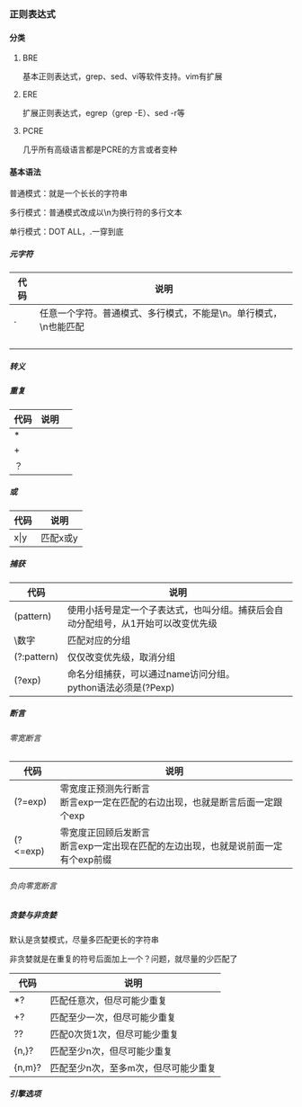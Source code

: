 ### 正则表达式

#### 分类

1. BRE

   基本正则表达式，grep、sed、vi等软件支持。vim有扩展

2. ERE

   扩展正则表达式，egrep（grep -E）、sed -r等

3. PCRE

   几乎所有高级语言都是PCRE的方言或者变种

#### 基本语法

普通模式：就是一个长长的字符串

多行模式：普通模式改成以\n为换行符的多行文本

单行模式：DOT ALL，.一穿到底

##### 元字符

| 代码 | 说明                                                         |
| ---- | ------------------------------------------------------------ |
| .    | 任意一个字符。普通模式、多行模式，不能是\n。单行模式，\n也能匹配 |
|      |                                                              |
|      |                                                              |
|      |                                                              |
|      |                                                              |

##### 转义

##### 重复

| 代码 | 说明 |      |
| ---- | ---- | ---- |
| *    |      |      |
| +    |      |      |
| ？   |      |      |

##### 或

| 代码 | 说明     |
| ---- | -------- |
| x\|y | 匹配x或y |

##### 捕获

| 代码         | 说明                                                         |
| ------------ | ------------------------------------------------------------ |
| (pattern)    | 使用小括号是定一个子表达式，也叫分组。捕获后会自动分配组号，从1开始可以改变优先级 |
| \数字        | 匹配对应的分组                                               |
| (?:pattern)  | 仅仅改变优先级，取消分组                                     |
| (?<name>exp) | 命名分组捕获，可以通过name访问分组。<br />python语法必须是(?P<name>exp) |

##### 断言

###### 零宽断言

| 代码     | 说明                                                         |
| -------- | ------------------------------------------------------------ |
| (?=exp)  | 零宽度正预测先行断言<br />断言exp一定在匹配的右边出现，也就是断言后面一定跟个exp |
| (?<=exp) | 零宽度正回顾后发断言<br />断言exp一定出现在匹配的左边出现，也就是说前面一定有个exp前缀 |

###### 负向零宽断言



##### 贪婪与非贪婪

默认是贪婪模式，尽量多匹配更长的字符串

非贪婪就是在重复的符号后面加上一个？问题，就尽量的少匹配了

| 代码   | 说明                                 |
| ------ | ------------------------------------ |
| *?     | 匹配任意次，但尽可能少重复           |
| +?     | 匹配至少一次，但尽可能少重复         |
| ??     | 匹配0次货1次，但尽可能少重复         |
| {n,}?  | 匹配至少n次，但尽可能少重复          |
| {n,m}? | 匹配至少n次，至多m次，但尽可能少重复 |

##### 引擎选项





